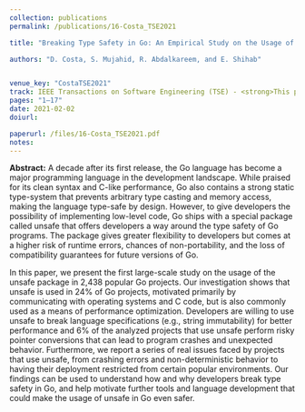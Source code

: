 ```yaml
---
collection: publications
permalink: /publications/16-Costa_TSE2021

title: "Breaking Type Safety in Go: An Empirical Study on the Usage of the unsafe Package"

authors: "D. Costa, S. Mujahid, R. Abdalkareem, and E. Shihab"


venue_key: "CostaTSE2021"
track: IEEE Transactions on Software Engineering (TSE) - <strong>This paper is invited to be presented at ICSE 2022 as a Journal First paper</strong>
pages: "1–17"
date: 2021-02-02
doiurl: 

paperurl: /files/16-Costa_TSE2021.pdf
notes:
---
```


**Abstract:** A decade after its first release, the Go language has become a major programming language in the development landscape. While praised for its clean syntax and C-like performance, Go also contains a strong static type-system that prevents arbitrary type casting and memory access, making the language type-safe by design. However, to give developers the possibility of implementing low-level code, Go ships with a special package called unsafe that offers developers a way around the type safety of Go programs. The package gives greater flexibility to developers but comes at a higher risk of runtime errors, chances of non-portability, and the loss of compatibility guarantees for future versions of Go.

In this paper, we present the first large-scale study on the usage of the unsafe package in 2,438 popular Go projects. Our investigation shows that unsafe is used in 24% of Go projects, motivated primarily by communicating with operating systems and C code, but is also commonly used as a means of performance optimization. Developers are willing to use unsafe to break language specifications (e.g., string immutability) for better performance and 6% of the analyzed projects that use unsafe perform risky pointer conversions that can lead to program crashes and unexpected behavior. Furthermore, we report a series of real issues faced by projects that use unsafe, from crashing errors and non-deterministic behavior to having their deployment restricted from certain popular environments. Our findings can be used to understand how and why developers break type safety in Go, and help motivate further tools and language development that could make the usage of unsafe in Go even safer.